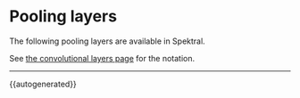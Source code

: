 # Pooling layers

The following pooling layers are available in Spektral.

See [the convolutional layers page](/layers/convolution) for the notation. 

---

{{autogenerated}}
